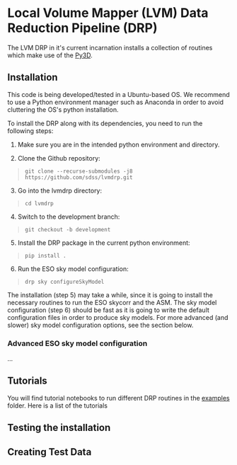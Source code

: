# Local Volume Mapper (LVM) Data Reduction Pipeline (DRP)

The LVM DRP in it's current incarnation installs a collection of routines which make use of the [Py3D]().

## Installation

This code is being developed/tested in a Ubuntu-based OS. We recommend to use a Python environment manager such as Anaconda in order to avoid cluttering the OS's python installation.

To install the DRP along with its dependencies, you need to run the following steps:

1. Make sure you are in the intended python environment and directory.
   
2. Clone the Github repository:
> `git clone --recurse-submodules -j8 https://github.com/sdss/lvmdrp.git`

3. Go into the lvmdrp directory:
> `cd lvmdrp`

4. Switch to the development branch:
> `git checkout -b development`

5. Install the DRP package in the current python environment:
> `pip install .`

6. Run the ESO sky model configuration:
> `drp sky configureSkyModel`

The installation (step 5) may take a while, since it is going to install the necessary routines to run the ESO skycorr and the ASM.
The sky model configuration (step 6) should be fast as it is going to write the default configuration files in order to produce
sky models. For more advanced (and slower) sky model configuration options, see the section below.

### Advanced ESO sky model configuration

...

## Tutorials

<!-- write tutorial notebooks -->
You will find tutorial notebooks to run different DRP routines in the [examples]() folder. Here is a list of the tutorials

## Testing the installation

<!-- write a script to test everything went find with the installation -->

## Creating Test Data
